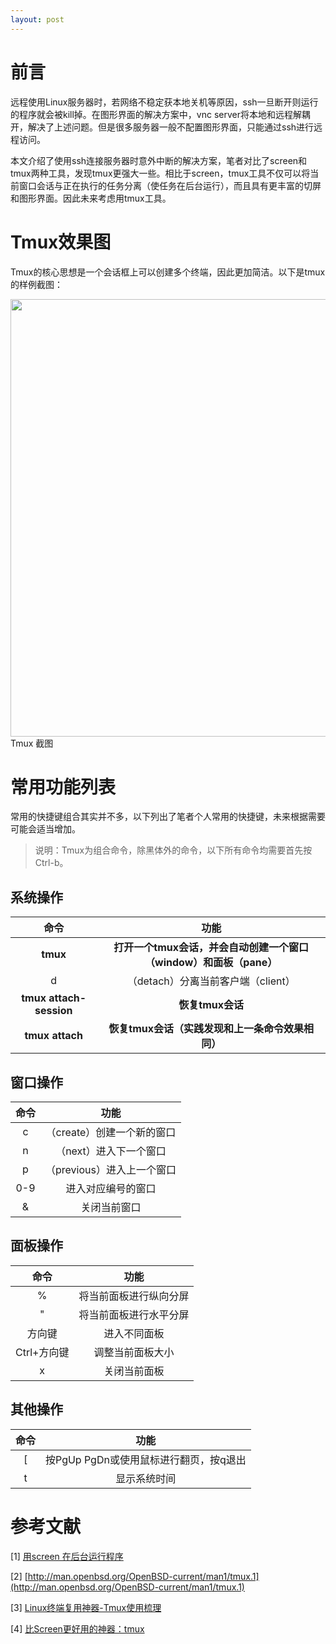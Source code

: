 ```yaml
---
layout: post 
---
```


# 前言

远程使用Linux服务器时，若网络不稳定获本地关机等原因，ssh一旦断开则运行的程序就会被kill掉。在图形界面的解决方案中，vnc server将本地和远程解耦开，解决了上述问题。但是很多服务器一般不配置图形界面，只能通过ssh进行远程访问。

本文介绍了使用ssh连接服务器时意外中断的解决方案，笔者对比了screen和tmux两种工具，发现tmux更强大一些。相比于screen，tmux工具不仅可以将当前窗口会话与正在执行的任务分离（使任务在后台运行），而且具有更丰富的切屏和图形界面。因此未来考虑用tmux工具。

# Tmux效果图

Tmux的核心思想是一个会话框上可以创建多个终端，因此更加简洁。以下是tmux的样例截图：


<div class="fig figcenter">
    <img src="https://img-blog.csdnimg.cn/7747b915292d46b881a8f67aa21e76ae.png" width=700px>
    <div class="figcaption"> Tmux 截图</div>
</div>

# 常用功能列表

常用的快捷键组合其实并不多，以下列出了笔者个人常用的快捷键，未来根据需要可能会适当增加。

> 说明：Tmux为组合命令，除黑体外的命令，以下所有命令均需要首先按Ctrl-b。

## 系统操作

   |命令|功能|
   |:-:|:-:|
   |**tmux**|**打开一个tmux会话，并会自动创建一个窗口（window）和面板（pane）**|
   |d|（detach）分离当前客户端（client）|
   |**tmux attach-session**|**恢复tmux会话**| 
   |**tmux attach**|**恢复tmux会话（实践发现和上一条命令效果相同）**|


## 窗口操作

   |命令|功能|
   |:-:|:-:|
   |c|（create）创建一个新的窗口|
   |n|（next）进入下一个窗口|
   |p|（previous）进入上一个窗口|
   |0-9|进入对应编号的窗口|
   |&|关闭当前窗口|

## 面板操作

   |命令|功能|
   |:-:|:-:|
   |%|将当前面板进行纵向分屏|
   |"|将当前面板进行水平分屏|
   |方向键|进入不同面板|
   |Ctrl+方向键|调整当前面板大小|
   |x|关闭当前面板|

## 其他操作

   |命令|功能|
   |:-:|:-:|
   |[|按PgUp PgDn或使用鼠标进行翻页，按q退出|
   |t|显示系统时间|

# 参考文献

[1] [用screen 在后台运行程序](https://blog.csdn.net/hejunqing14/article/details/50338161)

[2] [http://man.openbsd.org/OpenBSD-current/man1/tmux.1](http://man.openbsd.org/OpenBSD-current/man1/tmux.1)

[3] [Linux终端复用神器-Tmux使用梳理](https://www.cnblogs.com/kevingrace/p/6496899.html)

[4] [比Screen更好用的神器：tmux](https://www.linuxprobe.com/better-screen-tmux.html)
